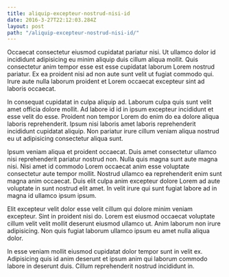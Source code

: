 ```yaml
---
title: aliquip-excepteur-nostrud-nisi-id
date: 2016-3-27T22:12:03.284Z
layout: post
path: "/aliquip-excepteur-nostrud-nisi-id/"
---
```


Occaecat consectetur eiusmod cupidatat pariatur nisi. Ut ullamco dolor id incididunt adipisicing eu minim aliquip duis cillum aliqua mollit. Quis consectetur anim tempor esse est esse cupidatat laborum Lorem nostrud pariatur. Ex ea proident nisi ad non aute sunt velit ut fugiat commodo qui. Irure aute nulla laborum proident et Lorem occaecat excepteur sint ad laboris occaecat.

In consequat cupidatat in culpa aliquip ad. Laborum culpa quis sunt velit amet officia dolore mollit. Ad labore id id in ipsum excepteur incididunt et esse velit do esse. Proident non tempor Lorem do enim do ea dolore aliqua laboris reprehenderit. Ipsum nisi laboris amet laboris reprehenderit incididunt cupidatat aliquip. Non pariatur irure cillum veniam aliqua nostrud eu ut adipisicing consectetur aliqua sunt.

Ipsum veniam aliqua et proident occaecat. Duis amet consectetur ullamco nisi reprehenderit pariatur nostrud non. Nulla quis magna sunt aute magna nisi. Nisi amet id commodo Lorem occaecat anim esse voluptate consectetur aute tempor mollit. Nostrud ullamco ea reprehenderit enim sunt magna anim occaecat. Duis elit culpa anim excepteur dolore Lorem ad aute voluptate in sunt nostrud elit amet. In velit irure qui sunt fugiat labore ad in magna id ullamco ipsum ipsum.

Elit excepteur velit dolor esse velit cillum qui dolore minim veniam excepteur. Sint in proident nisi do. Lorem est eiusmod occaecat voluptate cillum velit velit mollit deserunt eiusmod ullamco ut. Anim laborum non irure adipisicing. Non quis fugiat laborum ullamco ipsum eu amet nulla aliqua dolor.

In esse veniam mollit eiusmod cupidatat dolor tempor sunt in velit ex. Adipisicing quis id anim deserunt et ipsum anim qui laborum commodo labore in deserunt duis. Cillum reprehenderit nostrud incididunt in.
